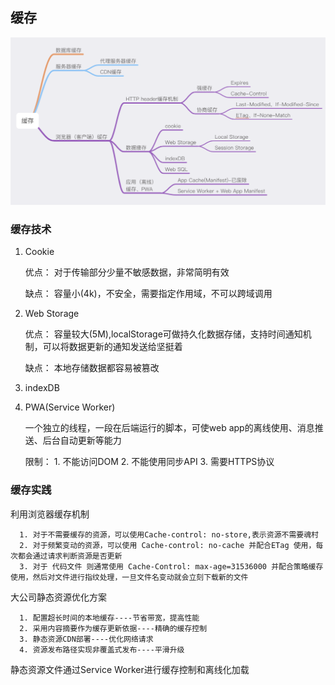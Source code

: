 ## 缓存
![avatar](../IMG/cache.png)

### 缓存技术

1. Cookie
        
    优点： 对于传输部分少量不敏感数据，非常简明有效
    
    缺点： 容量小(4k)，不安全，需要指定作用域，不可以跨域调用

2. Web Storage
   
    优点： 容量较大(5M),localStorage可做持久化数据存储，支持时间通知机制，可以将数据更新的通知发送给坚挺着

    缺点： 本地存储数据都容易被篡改

3. indexDB
   
4. PWA(Service Worker)
   
    一个独立的线程，一段在后端运行的脚本，可使web app的离线使用、消息推送、后台自动更新等能力

    限制：
        1. 不能访问DOM
        2. 不能使用同步API
        3. 需要HTTPS协议

### 缓存实践
   
   利用浏览器缓存机制
      
      1. 对于不需要缓存的资源，可以使用Cache-control: no-store,表示资源不需要魂村
      2. 对于频繁变动的资源，可以使用 Cache-control: no-cache 并配合ETag 使用，每次都会通过请求判断资源是否更新
      3. 对于 代码文件 则通常使用 Cache-Control: max-age=31536000 并配合策略缓存使用，然后对文件进行指纹处理，一旦文件名变动就会立刻下载新的文件

   大公司静态资源优化方案
      
      1. 配置超长时间的本地缓存----节省带宽，提高性能
      2. 采用内容摘要作为缓存更新依据----精确的缓存控制
      3. 静态资源CDN部署----优化网络请求
      4. 资源发布路径实现非覆盖式发布----平滑升级
   
   静态资源文件通过Service Worker进行缓存控制和离线化加载


